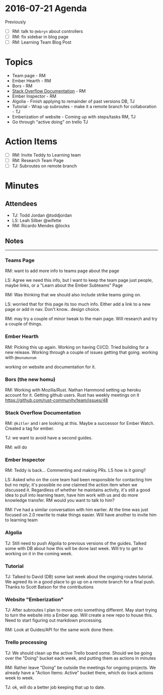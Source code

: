 # 2016-07-21 Agenda

Previously

- [ ] RM: talk to `@ebryn` about controllers
- [ ] RM: fix sidebar in blog page
- [ ] RM: Learning Team Blog Post

# Topics

- Team page - RM
- Ember Hearth - RM
- Bors - RM
- [Stack Overflow Documentation](http://stackoverflow.com/documentation/ember.js) - RM
- Ember Inspector - RM
- Algolia - Finish applying to remainder of past versions DB, TJ
- Tutorial - Wrap up subroutes - make it a remote branch for collaboration - TJ
- Emberization of website - Coming up with steps/tasks RM, TJ
- Go through "active doing" on trello TJ

# Action Items

- [ ] RM: Invite Teddy to Learning team
- [ ] RM: Research Team Page
- [ ] TJ: Subroutes on remote branch

# Minutes

## Attendees

- TJ: Todd Jordan @toddjordan
- LS: Leah Silber @wifette
- RM: Ricardo Mendes @locks

## Notes

---

### Teams Page

RM: want to add more info to teams page about the page

LS: Agree we need this info, but I want to keep the team page just people, maybe links, or a "Learn about the Ember Subteams" Page

RM: Was thinking that we should also include strike teams going on.

LS: worried that for this page its too much info. Either add a link to a new page or add in nav. Don't know.. design choice.

RM: may try a couple of minor tweak to the main page. Will research and try a couple of things.

### Ember Hearth

RM: Picking this up again. Working on having CI/CD. Tried building for a new release. Working through a couple of issues getting that going. working with `@munumunum`

working on website and documentation for it.

### Bors (the new homu)

RM: Working with Mozilla/Rust. Nathan Hammond setting up heroku account for it. Getting github users. Rust has weekly meetings on it https://github.com/rust-community/team/issues/48

### Stack Overflow Documentation

RM: `@kitler` and i are looking at this. Maybe a successor for Ember Watch. Created a tag for ember.

TJ: we want to avoid have a second guides.

RM: will do

### Ember Inspector

RM: Teddy is back... Commenting and making PRs. LS how is it going?

LS: Asked who on the core team had been responsible for contacting him but no reply; it's possible no one claimed the action item when we discussed it. Regardless of whether he maintains activity, it's still a good idea to pull into learning team, have him work with us and do more knowledge transfer. RM would you want to talk to him?

RM: I've had a similar conversation with him earlier. At the time was just focused on 2.0 rewrite to make things easier. Will have another to invite him to learning team

### Algolia

TJ: Still need to push Algolia to previous versions of the guides. Talked some with DB about how this will be done last week. Will try to get to working on it in the coming week.

### Tutorial

TJ: Talked to David (DB) some last week about the ongoing routes tutorial. We agreed its in a good place to go up on a remote branch for a final push. Thanks to Scott Batson for the contributions

### Website "Emberization"

TJ: After subroutes I plan to move onto something different. May start trying to turn the website into a Ember app. Will create a new repo to house this. Need to start figuring out markdown processing.

RM: Look at Guides/API for the same work done there.

### Trello processing

TJ: We should clean up the active Trello board some. Should we be going over the "Doing" bucket each week, and putting them as actions in minutes

RM: Rather leave "Doing" be outside the meetings for ongoing projects. We already have a "Action Items: Active" bucket there, which do track actions week to week.

TJ: ok, will do a better job keeping that up to date.
